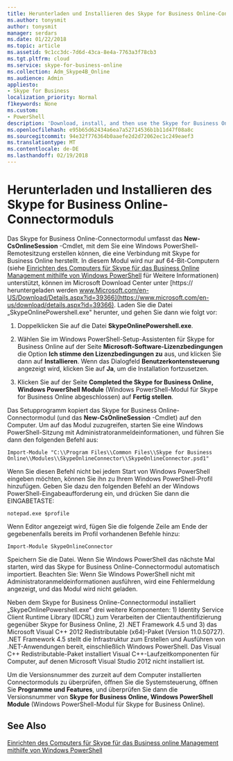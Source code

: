 ```yaml
---
title: Herunterladen und Installieren des Skype for Business Online-Connectormoduls
ms.author: tonysmit
author: tonysmit
manager: serdars
ms.date: 01/22/2018
ms.topic: article
ms.assetid: 9c1cc3dc-7d6d-43ca-8e4a-7763a3f78cb3
ms.tgt.pltfrm: cloud
ms.service: skype-for-business-online
ms.collection: Adm_Skype4B_Online
ms.audience: Admin
appliesto:
- Skype for Business
localization_priority: Normal
f1keywords: None
ms.custom:
- PowerShell
description: 'Download, install, and then use the Skype for Business Online Connector to create a remote Windows PowerShell session that connects to Skype for Business Online. '
ms.openlocfilehash: e95b65d62434a6ea7a52714536b1b11d47f08a8c
ms.sourcegitcommit: 94e32f776364b0aaefe2d2d72062ec1c249eaef3
ms.translationtype: MT
ms.contentlocale: de-DE
ms.lasthandoff: 02/19/2018
---
```

# <a name="download-and-install-the-skype-for-business-online-connector-module"></a>Herunterladen und Installieren des Skype for Business Online-Connectormoduls

Das Skype for Business Online-Connectormodul umfasst das **New-CsOnlineSession** -Cmdlet, mit dem Sie eine Windows PowerShell-Remotesitzung erstellen können, die eine Verbindung mit Skype for Business Online herstellt. In diesem Modul wird nur auf 64-Bit-Computern (siehe [Einrichten des Computers für Skype für das Business Online Management mithilfe von Windows PowerShell](set-up-your-computer-for-windows-powershell.md) für Weitere Informationen) unterstützt, können im Microsoft Download Center unter [https:// heruntergeladen werden www.Microsoft.com/en-US/Download/Details.aspx?id=39366](https://www.microsoft.com/en-us/download/details.aspx?id=39366). Laden Sie die Datei „SkypeOnlinePowershell.exe" herunter, und gehen Sie dann wie folgt vor:
  
1. Doppelklicken Sie auf die Datei **SkypeOnlinePowershell.exe**.
    
2. Wählen Sie im Windows PowerShell-Setup-Assistenten für Skype for Business Online auf der Seite **Microsoft-Software-Lizenzbedingungen** die Option **Ich stimme den Lizenzbedingungen zu** aus, und klicken Sie dann auf **Installieren**. Wenn das Dialogfeld **Benutzerkontensteuerung** angezeigt wird, klicken Sie auf **Ja**, um die Installation fortzusetzen.
    
3. Klicken Sie auf der Seite **Completed the Skype for Business Online, Windows PowerShell Module** (Windows PowerShell-Modul für Skype for Business Online abgeschlossen) auf **Fertig stellen**.
    
Das Setupprogramm kopiert das Skype for Business Online-Connectormodul (und das **New-CsOnlineSession** -Cmdlet) auf den Computer. Um auf das Modul zuzugreifen, starten Sie eine Windows PowerShell-Sitzung mit Administratoranmeldeinformationen, und führen Sie dann den folgenden Befehl aus:
  
```
Import-Module "C:\\Program Files\\Common Files\\Skype for Business Online\\Modules\\SkypeOnlineConnector\\SkypeOnlineConnector.psd1"
```

Wenn Sie diesen Befehl nicht bei jedem Start von Windows PowerShell eingeben möchten, können Sie ihn zu Ihrem Windows PowerShell-Profil hinzufügen. Geben Sie dazu den folgenden Befehl an der Windows PowerShell-Eingabeaufforderung ein, und drücken Sie dann die EINGABETASTE:
  
```
notepad.exe $profile
```

 Wenn Editor angezeigt wird, fügen Sie die folgende Zeile am Ende der gegebenenfalls bereits im Profil vorhandenen Befehle hinzu:
  
```
Import-Module SkypeOnlineConnector
```

Speichern Sie die Datei. Wenn Sie Windows PowerShell das nächste Mal starten, wird das Skype for Business Online-Connectormodul automatisch importiert. Beachten Sie: Wenn Sie Windows PowerShell nicht mit Administratoranmeldeinformationen ausführen, wird eine Fehlermeldung angezeigt, und das Modul wird nicht geladen.
  
Neben dem Skype for Business Online-Connectormodul installiert „SkypeOnlinePowershell.exe" drei weitere Komponenten: 1) Identity Service Client Runtime Library (IDCRL) zum Verarbeiten der Clientauthentifizierung gegenüber Skype for Business Online, 2) .NET Framework 4.5 und 3) das Microsoft Visual C++ 2012 Redistributable (x64)-Paket (Version 11.0.50727). .NET Framework 4.5 stellt die Infrastruktur zum Erstellen und Ausführen von .NET-Anwendungen bereit, einschließlich Windows PowerShell. Das Visual C++ Redistributable-Paket installiert Visual C++-Laufzeitkomponenten für Computer, auf denen Microsoft Visual Studio 2012 nicht installiert ist.
  
Um die Versionsnummer des zurzeit auf dem Computer installierten Connectormoduls zu überprüfen, öffnen Sie die Systemsteuerung, öffnen Sie **Programme und Features**, und überprüfen Sie dann die Versionsnummer von **Skype for Business Online, Windows PowerShell Module** (Windows PowerShell-Modul für Skype for Business Online).
  
## <a name="related-topics"></a>See Also
[Einrichten des Computers für Skype für das Business online Management mithilfe von Windows PowerShell](set-up-your-computer-for-windows-powershell.md)
